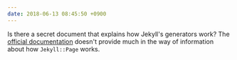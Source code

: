 ```yaml
---
date: 2018-06-13 08:45:50 +0900
---
```

Is there a secret document that explains how Jekyll's generators work? The [official documentation](https://jekyllrb.com/docs/plugins/) doesn't provide much in the way of information about how `Jekyll::Page` works.
